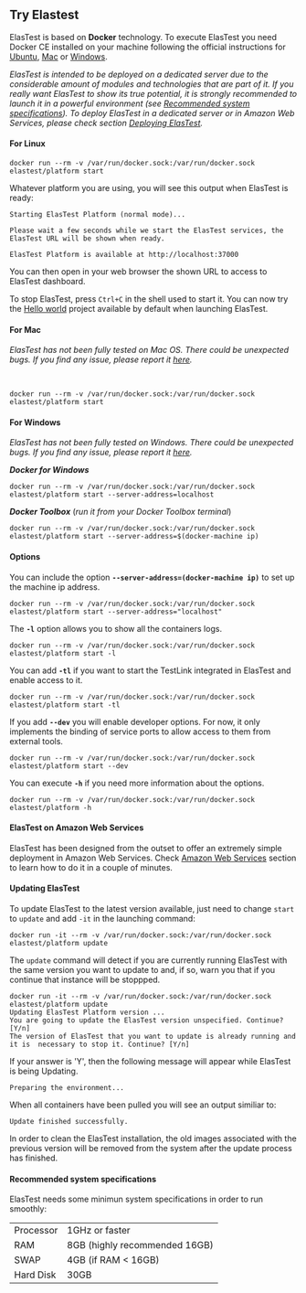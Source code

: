 <div class="range range-xs-left">
<div class="cell-xs-10 cell-lg-6 text-md-left inset-md-right-80 cell-lg-push-1 offset-top-50 offset-lg-top-0">
<h2 id="content" class="h1">Try Elastest</h2>
<div class="offset-top-30 offset-md-top-50">
</div>
</div>
</div>

<p>ElasTest is based on <strong>Docker</strong> technology. To execute ElasTest you need Docker CE installed on your machine following the official instructions for <a href="https://docs.docker.com/engine/installation/linux/docker-ce/ubuntu/" target="_blank">Ubuntu</a>, <a href="https://docs.docker.com/docker-for-mac/install/" target="_blank">Mac</a> or <a href="https://docs.docker.com/docker-for-windows/install/" target="_blank">Windows</a>.
</p>

<div class="range range-xs-center warning-range">
  <div class="cell-xs-4 cell-lg-1 cell-lg-push-1" style="text-align: center;"><span class="icon mdi mdi-information-outline warning-span"></span></div>
  <div class="cell-xs-8 cell-lg-11 cell-lg-push-11 warning-text"><p><i>ElasTest is intended to be deployed on a dedicated server due to the considerable amount of modules and technologies that are part of it. If you really want ElasTest to show its true potential, it is strongly recommended to launch it in a powerful environment (see <a href="#system-specs">Recommended system specifications</a>). To deploy ElasTest in a dedicated server or in Amazon Web Services, please check section <a href="/docs/deploying/aws">Deploying ElasTest</a>.</i></p></div>
</div>

<h4 class="holder-subtitle link-top">For Linux</h4>

```text
docker run --rm -v /var/run/docker.sock:/var/run/docker.sock elastest/platform start
```
Whatever platform you are using, you will see this output when ElasTest is ready:

```text
Starting ElasTest Platform (normal mode)...

Please wait a few seconds while we start the ElasTest services, the ElasTest URL will be shown when ready.

ElasTest Platform is available at http://localhost:37000
```

You can then open in your web browser the shown URL to access to ElasTest dashboard.

To stop ElasTest, press `Ctrl+C` in the shell used to start it. You can now try the [Hello world](your-first-test) project available by default when launching ElasTest.

<h4 class="holder-subtitle link-top">For Mac</h4>

<div class="range range-xs-center warning-range">
  <div class="cell-xs-4 cell-lg-1 cell-lg-push-1" style="text-align: center;"><span class="icon mdi mdi-information-outline warning-span"></span></div>
  <div class="cell-xs-8 cell-lg-11 cell-lg-push-11 warning-text"><p><i>ElasTest has not been fully tested on Mac OS. There could be unexpected bugs. If you find any issue, please report it <a href="/docs/support/">here</a>.</i></p></div>
</div>
<br>

```text
docker run --rm -v /var/run/docker.sock:/var/run/docker.sock elastest/platform start
```
<h4 class="holder-subtitle link-top">For Windows</h4>

<div class="range range-xs-center warning-range">
  <div class="cell-xs-4 cell-lg-1 cell-lg-push-1" style="text-align: center;"><span class="icon mdi mdi-information-outline warning-span"></span></div>
  <div class="cell-xs-8 cell-lg-11 cell-lg-push-11 warning-text"><p><i>ElasTest has not been fully tested on Windows. There could be unexpected bugs. If you find any issue, please report it <a href="/docs/support/">here</a>.</i></p></div>
</div>

***Docker for Windows***

```text
docker run --rm -v /var/run/docker.sock:/var/run/docker.sock elastest/platform start --server-address=localhost
```

***Docker Toolbox*** (_run it from your Docker Toolbox terminal_)

```text
docker run --rm -v /var/run/docker.sock:/var/run/docker.sock elastest/platform start --server-address=$(docker-machine ip)
```
<h4 class="holder-subtitle link-top">Options</h4>

You can include the option **`--server-address=(docker-machine ip)`** to set up the machine ip address.

```text
docker run --rm -v /var/run/docker.sock:/var/run/docker.sock elastest/platform start --server-address="localhost"
```
The **`-l`** option allows you to show all the containers logs.

```
docker run --rm -v /var/run/docker.sock:/var/run/docker.sock elastest/platform start -l
```

You can add **`-tl`** if you want to start the TestLink integrated in ElasTest and enable access to it.

```text
docker run --rm -v /var/run/docker.sock:/var/run/docker.sock elastest/platform start -tl
```

If you add **`--dev`** you will enable developer options. For now, it only implements the binding of service ports to allow access to them from external tools.

```text
docker run --rm -v /var/run/docker.sock:/var/run/docker.sock elastest/platform start --dev
```

You can execute **`-h`** if you need more information about the options.

```
docker run --rm -v /var/run/docker.sock:/var/run/docker.sock elastest/platform -h
```


<h4 class="holder-subtitle link-top">ElasTest on Amazon Web Services</h4>

ElasTest has been designed from the outset to offer an extremely simple deployment in Amazon Web Services. Check [Amazon Web Services](deploying/aws/) section to learn how to do it in a couple of minutes.

<h4 class="holder-subtitle link-top">Updating ElasTest</h4>

To update ElasTest to the latest version available, just need to change `start` to `update` and add `-it` in the launching command:

```text
docker run -it --rm -v /var/run/docker.sock:/var/run/docker.sock elastest/platform update
```

The `update` command will detect if you are currently running ElasTest with the same version you want to update to and, if so, warn you that if you continue that instance will be stoppped.

```text
docker run -it --rm -v /var/run/docker.sock:/var/run/docker.sock elastest/platform update
Updating ElasTest Platform version ...
You are going to update the ElasTest version unspecified. Continue? [Y/n]
The version of ElasTest that you want to update is already running and it is  necessary to stop it. Continue? [Y/n]
```

If your answer is 'Y', then the following message will appear while ElasTest is being Updating.

```text
Preparing the environment...
```

When all containers have been pulled you will see an output similiar to:

```text
Update finished successfully.
```

In order to clean the ElasTest installation, the old images associated with the previous version will be removed from the system after the update process has finished.

<h4 class="holder-subtitle link-top" id="system-specs">Recommended system specifications</h4>

ElasTest needs some minimun system specifications in order to run smoothly:

<table>
  <tr>
    <td>Processor</td>
    <td>1GHz or faster</td>
  </tr>
  <tr>
    <td>RAM</td>
    <td>8GB (highly recommended 16GB)</td>
  </tr>
  <tr>
    <td>SWAP</td>
    <td>4GB (if RAM < 16GB)</td>
  </tr>
  <tr>
    <td>Hard Disk</td>
    <td>30GB</td>
  </tr>
</table>

<br>

<!---
 Script for open external links in a new tab
-->
<script type="text/javascript" charset="utf-8">
      // Creating custom :external selector
      $.expr[':'].external = function(obj){
          return !obj.href.match(/^mailto\:/)
                  && (obj.hostname != location.hostname);
      };
      $(function(){
        $('a:external').addClass('external');
        $(".external").attr('target','_blank');
      })
</script>
